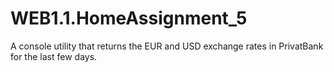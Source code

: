 # WEB1.1.HomeAssignment_5
A console utility that returns the EUR and USD exchange rates in PrivatBank for the last few days.
